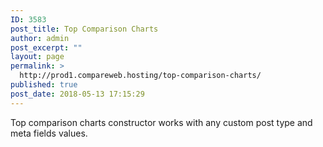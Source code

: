```yaml
---
ID: 3583
post_title: Top Comparison Charts
author: admin
post_excerpt: ""
layout: page
permalink: >
  http://prod1.compareweb.hosting/top-comparison-charts/
published: true
post_date: 2018-05-13 17:15:29
---
```

Top comparison charts constructor works with any custom post type and meta fields values.